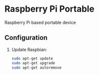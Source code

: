 # Raspberry Pi Portable

Raspberry Pi based portable device

## Configuration

1. Update Raspbian:

   ```bash
   sudo apt-get update
   sudo apt-get upgrade
   sudo apt-get autoremove
   ```
